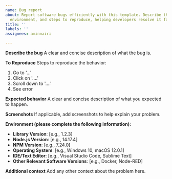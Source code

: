 ```yaml
---
name: Bug report
about: Report software bugs efficiently with this template. Describe the issue, your
  environment, and steps to reproduce, helping developers resolve it faster."
title: ''
labels: ''
assignees: aminnairi

---
```


**Describe the bug**
A clear and concise description of what the bug is.

**To Reproduce**
Steps to reproduce the behavior:
1. Go to '...'
2. Click on '....'
3. Scroll down to '....'
4. See error

**Expected behavior**
A clear and concise description of what you expected to happen.

**Screenshots**
If applicable, add screenshots to help explain your problem.

**Environment (please complete the following information):**
- **Library Version**: [e.g., 1.2.3]
- **Node.js Version**: [e.g., 14.17.4]
- **NPM Version**: [e.g., 7.24.0]
- **Operating System**: [e.g., Windows 10, macOS 12.0.1]
- **IDE/Text Editor**: [e.g., Visual Studio Code, Sublime Text]
- **Other Relevant Software Versions**: [e.g., Docker, Node-RED]

**Additional context**
Add any other context about the problem here.

